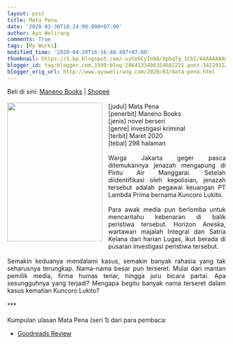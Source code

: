 ```yaml
---
layout: post
title: Mata Pena
date: '2020-03-30T18:24:00.000+07:00'
author: Ayu Welirang
comments: True
tags: [My Works]
modified_time: '2020-04-20T16:16:48.407+07:00'
thumbnail: https://1.bp.blogspot.com/-vyteGCyIn8A/XpbqTg_1CbI/AAAAAAAAGQw/NnMiv_BNBjkUceZBPutP6zj0-EJMBnJjACPcBGAYYCw/s72-c/mata-pena-cover.jpeg
blogger_id: tag:blogger.com,1999:blog-2864133486354662221.post-3422932280117644990
blogger_orig_url: http://www.ayuwelirang.com/2020/03/mata-pena.html
---
```


<div style="text-align: justify;">Beli di sini: <u><a href="https://www.manenobooks.com/">Maneno Books</a></u> | <u><a href="https://shopee.co.id/manenobooks">Shopee</a></u></div><div style="text-align: justify;"><br /></div><div class="separator" style="clear: both; text-align: center;"></div><div style="text-align: justify;"><div class="separator" style="clear: both; text-align: center;"><a href="https://1.bp.blogspot.com/-vyteGCyIn8A/XpbqTg_1CbI/AAAAAAAAGQw/NnMiv_BNBjkUceZBPutP6zj0-EJMBnJjACPcBGAYYCw/s1600/mata-pena-cover.jpeg" imageanchor="1" style="clear: left; float: left; margin-bottom: 1em; margin-right: 1em;"><img border="0" data-original-height="1280" data-original-width="877" height="320" src="https://1.bp.blogspot.com/-vyteGCyIn8A/XpbqTg_1CbI/AAAAAAAAGQw/NnMiv_BNBjkUceZBPutP6zj0-EJMBnJjACPcBGAYYCw/s320/mata-pena-cover.jpeg" width="219" /></a></div>[judul] Mata Pena</div><div style="text-align: justify;">[penerbit] Maneno Books</div><div style="text-align: justify;">[jenis] novel berseri</div><div style="text-align: justify;">[genre] investigasi kriminal</div><div style="text-align: justify;">[terbit] Maret 2020</div><div style="text-align: justify;">[tebal] 298 halaman</div><div style="text-align: justify;"><br /></div><div style="text-align: justify;">Warga Jakarta geger pasca ditemukannya jenazah mengapung di Pintu Air Manggarai. Setelah diidentifikasi oleh kepolisian, jenazah tersebut adalah pegawai keuangan PT Lambda Prima bernama Kuncoro Lukito.</div><div style="text-align: justify;"><br /></div><div style="text-align: justify;">Para awak media pun berlomba untuk mencaritahu kebenaran di balik peristiwa tersebut. Horizon Aneska, wartawan majalah Integral dan Satria Kelana dari harian Lugas, ikut berada di pusaran investigasi peristiwa tersebut.</div><div style="text-align: justify;"><br /></div><div style="text-align: justify;">Semakin keduanya mendalami kasus, semakin banyak rahasia yang tak seharusnya terungkap. Nama-nama besar pun terseret. Mulai dari mantan pemilik media, firma humas tenar, hingga juru bicara partai. Apa sesungguhnya yang terjadi? Mengapa begitu banyak nama terseret dalam kasus kematian Kuncoro Lukito?</div><div style="text-align: justify;"><br /></div><div style="text-align: justify;">***</div><div style="text-align: justify;"><br /></div><div style="text-align: justify;">Kumpulan ulasan Mata Pena (seri 1) dari para pembaca:</div><div style="text-align: justify;"></div><ul><li><u><a href="https://www.goodreads.com/book/show/51483028-mata-pena">Goodreads Review</a></u></li></ul>
